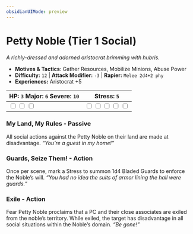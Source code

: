 ```yaml
---
obsidianUIMode: preview
---
```

# Petty Noble (Tier 1 Social)

*A richly-dressed and adorned aristocrat brimming with hubris.*

- **Motives & Tactics**: Gather Resources, Mobilize Minions, Abuse Power
- **Difficulty:** `12` | **Attack Modifier:** `-3` | **Rapier:** `Melee 2d4+2 phy`
- **Experiences:** Aristocrat +5

| HP: `3` Major: `6` Severe: `10` | Stress: `5` |
|--|--|
|  <input type="checkbox" unchecked id="623647bf"> <input type="checkbox" unchecked id="15e62a73"> <input type="checkbox" unchecked id="ec5cb755"> |  <input type="checkbox" unchecked id="432e8225"> <input type="checkbox" unchecked id="cb172944"> <input type="checkbox" unchecked id="d81d5421"> <input type="checkbox" unchecked id="e30ef46b"> <input type="checkbox" unchecked id="858e6fa4"> |

### My Land, My Rules - Passive

All social actions against the Petty Noble on their land are made at disadvantage. *“You’re a guest in my home!”*

### Guards, Seize Them! - Action

Once per scene, mark a Stress to summon 1d4 Bladed Guards to enforce the Noble’s will. *“You had no idea the suits of armor lining the hall were guards.”*

### Exile - Action

Fear Petty Noble proclaims that a PC and their close associates are exiled from the noble’s territory. While exiled, the target has disadvantage in all social situations within the Noble’s domain. *“Be gone!”*




